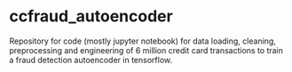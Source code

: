 # ccfraud_autoencoder
Repository for code (mostly jupyter notebook) for data loading, cleaning, preprocessing and engineering of 6 million credit card transactions to train a fraud detection autoencoder in tensorflow.
